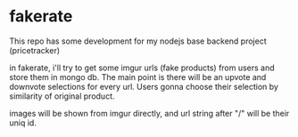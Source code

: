 

# fakerate

This repo has some development for my nodejs base backend project (pricetracker)

in fakerate, i'll try to get some imgur urls (fake products) from users and store them in mongo db.
The main point is there will be an upvote and downvote selections for every url.
Users gonna choose their selection by similarity of original product.

images will be shown from imgur directly, and url string after "/" will be their uniq id.

